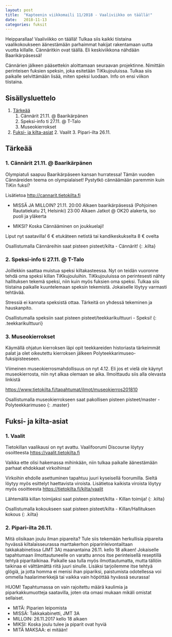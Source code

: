 ```yaml
---
layout: post
title:  "Kapteenin viikkomaili 11/2018 - Vaaliviikko on täällä!"
date:   2018-11-13
categories: fuksit
---
```


Heipparallaa! Vaaliviikko on täällä! Tulkaa siis kaikki tiistaina vaalikokoukseen äänestämään parhaimmat hakijat rakentamaan uutta vuotta killalle. Cännäritkin ovat täällä. Eli keskiviikkona nähdään Baarikärpäsessä!

Cännärien jälkeen pääsettekin aloittamaan seuraavan projektinne. Nimittäin perinteisen fuksien speksin, joka esitetään TiKkujouluissa. Tulkaa siis paikalle selvittämään lisää, miten speksi luodaan. Info on ensi viikon tiistaina.

## Sisällysluettelo
1. [Tärkeää](#tärkeää)
	1. Cännärit 21.11. @ Baarikärpänen
	2. Speksi-info ti 27.11. @ T-Talo
	3. Museokierrokset
2. [Fuksi- ja kilta-asiat](#fuksi--ja-kilta-asiat)
	2. Vaalit
	3. Pipari-ilta 26.11.


## Tärkeää

### 1. Cännärit 21.11. @ Baarikärpänen

Olympiatuli saapuu Baarikärpäseen kansan hurratessa! Tämän vuoden Cännäreiden teema on olympialaiset! Pystytkö cännäämään paremmin kuin TiKin fuksi?

Lisätietoa <http://cannarit.tietokilta.fi>

* MISSÄ JA MILLOIN? 21.11. 20:00 Alkaen baarikärpäsessä (Pohjoinen Rautatiekatu 21, Helsinki) 23:00 Alkaen Jatkot @ OK20 alakerta, iso puoli ja yläkerta


* MIKSI? Koska Cännääminen on joukkuelaji!

Liput nyt saatavilla! 6 € etukäteen netistä tai kandikeskukselta 8 € ovelta

Osallistumalla Cännäreihin saat pisteen pisteet/kilta - Cännärit!
{: .kilta}

### 2. Speksi-info ti 27.11. @ T-Talo
Joillekkin saattaa muistua speksi kiltakasteessa. Nyt on teidän vuoronne tehdä oma speksi killan TiKkujouluihin. TiKkujouluissa on perintesesti nähty hallituksen tekemä speksi, niin kuin myös fuksien oma speksi. Tulkaa siis tiistaina paikalle kuuntelemaan speksin tekemistä. Jokaiselle löytyy varmasti tehtävää.

Stressiä ei kannata speksistä ottaa. Tärkeitä on yhdessä tekeminen ja hauskanpito.

Osallistumalla speksiin saat pisteen pisteet/teekkarikulttuuri - Speksi!
{: .teekkarikulttuuri}

### 3. Museokierrokset
Käymällä ohjatun kierroksen läpi opit teekkareiden historiasta tärkeimmät palat ja olet oikeutettu kierroksen jälkeen Polyteekkarimuseo-fuksipisteeseen.

Viimeinen museokierrosmahdollisuus on nyt 4.12. Eli jos et vielä ole käynyt museokierrosta, niin nyt alkaa olemaan se aika. Ilmoittaudu siis alla olevasta linkistä

<https://www.tietokilta.fi/tapahtumat/ilmot/museokierros201810>

Osallistumalla museokierrokseen saat pakollisen pisteen pisteet/master - Polyteekkarimuseo
{: .master}

## Fuksi- ja kilta-asiat

### 1. Vaalit
Tietokillan vaalikausi on nyt avattu. Vaalifoorumi Discourse löytyy osoitteesta <https://vaalit.tietokilta.fi>

Vaikka ette olisi hakemassa mihinkään, niin tulkaa paikalle äänestämään parhaat ehdokkaat virkoihinsa!

Virkoihin ehdolle asettuminen tapahtuu juuri kyseisellä foorumilla. Sieltä löytyy myös esittelyt haettavista viroista.
Lisätietoa kaikista viroista löytyy myös osoitteesta <https://tietokilta.fi/kilta/vaalit>

Lähtemällä killan toimijaksi saat pisteen pisteet/kilta - Killan toimija!
{: .kilta}

Osallistumalla kokoukseen saat pisteen pisteet/kilta - Killan/Hallituksen kokous
{: .kilta}

### 2. Pipari-ilta 26.11.
Mitä olisikaan joulu ilman pipareita? Tule siis tekemään herkullisia pipareita hyvässä kiltalaisseurassa marttakerhon piparinleivontailtaan takkakabinetissa (JMT 3A) maanantaina 26.11. kello 18 alkaen! Jokaiselle tapahtumaan ilmottautuneelle on varattu annos itse perinteisellä reseptillä tehtyä piparitaikinaa. Paikalle saa tulla myös ilmottautumatta, mutta tällöin taikinaa ei välttämättä riitä juuri sinulle. Lisäksi tarjoilemme itse tehtyä glögiä, ja jotta homma ei menisi ihan pipariksi, paistumista odotellessa voi ommella haalarimerkkejä tai vaikka vain höpöttää hyvässä seurassa!

HUOM! Tapahtumassa on vain rajoitettu määrä kaulimia ja piparkakkumuotteja saatavilla, joten ota omasi mukaan mikäli omistat sellaiset.

* MITÄ: Piparien leipomista
* MISSÄ: Takkakabinetti, JMT 3A 
* MILLOIN: 26.11.2017 kello 18 alkaen
* MIKSI: Koska joulu tulee ja piparit ovat hyviä
* MITÄ MAKSAA: ei mitään!